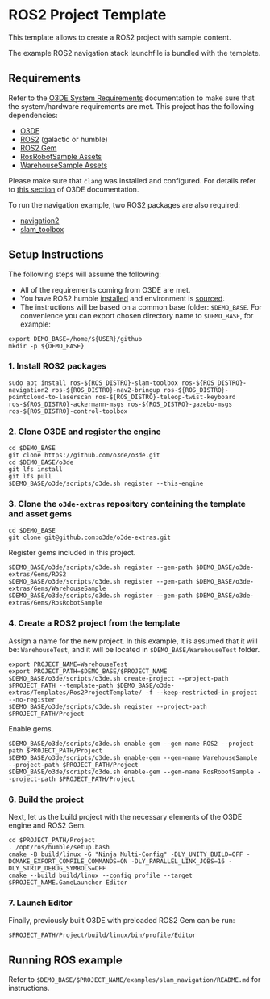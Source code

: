# ROS2 Project Template

This template allows to create a ROS2 project with sample content. 

The example ROS2 navigation stack launchfile is bundled with the template.

## Requirements

Refer to the [O3DE System Requirements](https://www.o3de.org/docs/welcome-guide/requirements/) documentation to make sure that the system/hardware requirements are met. 
This project has the following dependencies:

- [O3DE](https://github.com/o3de/o3de)
- [ROS2](https://www.ros.org/) (galactic or humble)
- [ROS2 Gem](https://github.com/o3de/o3de-extras/tree/development/Gems/ROS2)
- [RosRobotSample Assets](https://github.com/o3de/o3de-extras/tree/development/Gems/RosRobotSample)
- [WarehouseSample Assets](https://github.com/o3de/o3de-extras/tree/development/Gems/WarehouseSample)

Please make sure that `clang` was installed and configured. For details refer to [this section](https://www.o3de.org/docs/welcome-guide/requirements/#linux) of O3DE documentation.

To run the navigation example, two ROS2 packages are also required:
- [navigation2](https://github.com/ros-planning/navigation2)
- [slam_toolbox](https://github.com/SteveMacenski/slam_toolbox)

## Setup Instructions

The following steps will assume the following:

- All of the requirements coming from O3DE are met.
- You have ROS2 humble [installed](https://docs.ros.org/en/humble/Installation.html) and environment is [sourced](https://docs.ros.org/en/humble/Tutorials/Beginner-CLI-Tools/Configuring-ROS2-Environment.html#source-the-setup-files).
- The instructions will be based on a common base folder: `$DEMO_BASE`. For convenience you can export chosen directory name to `$DEMO_BASE`, for example:
```shell
export DEMO_BASE=/home/${USER}/github
mkdir -p ${DEMO_BASE}
```

### 1. Install ROS2 packages

```shell
sudo apt install ros-${ROS_DISTRO}-slam-toolbox ros-${ROS_DISTRO}-navigation2 ros-${ROS_DISTRO}-nav2-bringup ros-${ROS_DISTRO}-pointcloud-to-laserscan ros-${ROS_DISTRO}-teleop-twist-keyboard ros-${ROS_DISTRO}-ackermann-msgs ros-${ROS_DISTRO}-gazebo-msgs ros-${ROS_DISTRO}-control-toolbox
```


### 2. Clone O3DE and register the engine

```shell
cd $DEMO_BASE
git clone https://github.com/o3de/o3de.git
cd $DEMO_BASE/o3de
git lfs install
git lfs pull
$DEMO_BASE/o3de/scripts/o3de.sh register --this-engine
```

### 3. Clone the `o3de-extras` repository containing the template and asset gems

```shell
cd $DEMO_BASE
git clone git@github.com:o3de/o3de-extras.git
```

Register gems included in this project.

```shell
$DEMO_BASE/o3de/scripts/o3de.sh register --gem-path $DEMO_BASE/o3de-extras/Gems/ROS2
$DEMO_BASE/o3de/scripts/o3de.sh register --gem-path $DEMO_BASE/o3de-extras/Gems/WarehouseSample
$DEMO_BASE/o3de/scripts/o3de.sh register --gem-path $DEMO_BASE/o3de-extras/Gems/RosRobotSample
```

### 4. Create a ROS2 project from the template

Assign a name for the new project. In this example, it is assumed that it will be: `WarehouseTest`, and it will be located in `$DEMO_BASE/WarehouseTest` folder. 

```shell
export PROJECT_NAME=WarehouseTest
export PROJECT_PATH=$DEMO_BASE/$PROJECT_NAME
$DEMO_BASE/o3de/scripts/o3de.sh create-project --project-path $PROJECT_PATH --template-path $DEMO_BASE/o3de-extras/Templates/Ros2ProjectTemplate/ -f --keep-restricted-in-project --no-register
$DEMO_BASE/o3de/scripts/o3de.sh register --project-path $PROJECT_PATH/Project
```

Enable gems.

```shell
$DEMO_BASE/o3de/scripts/o3de.sh enable-gem --gem-name ROS2 --project-path $PROJECT_PATH/Project
$DEMO_BASE/o3de/scripts/o3de.sh enable-gem --gem-name WarehouseSample --project-path $PROJECT_PATH/Project
$DEMO_BASE/o3de/scripts/o3de.sh enable-gem --gem-name RosRobotSample --project-path $PROJECT_PATH/Project
```

### 6. Build the project

Next, let us the build project with the necessary elements of the O3DE engine and ROS2 Gem.

```shell
cd $PROJECT_PATH/Project
. /opt/ros/humble/setup.bash
cmake -B build/linux -G "Ninja Multi-Config" -DLY_UNITY_BUILD=OFF -DCMAKE_EXPORT_COMPILE_COMMANDS=ON -DLY_PARALLEL_LINK_JOBS=16 -DLY_STRIP_DEBUG_SYMBOLS=OFF
cmake --build build/linux --config profile --target $PROJECT_NAME.GameLauncher Editor
```

### 7. Launch Editor

Finally, previously built O3DE with preloaded ROS2 Gem can be run:

```shell
$PROJECT_PATH/Project/build/linux/bin/profile/Editor
```

## Running ROS example

Refer to `$DEMO_BASE/$PROJECT_NAME/examples/slam_navigation/README.md` for instructions.
